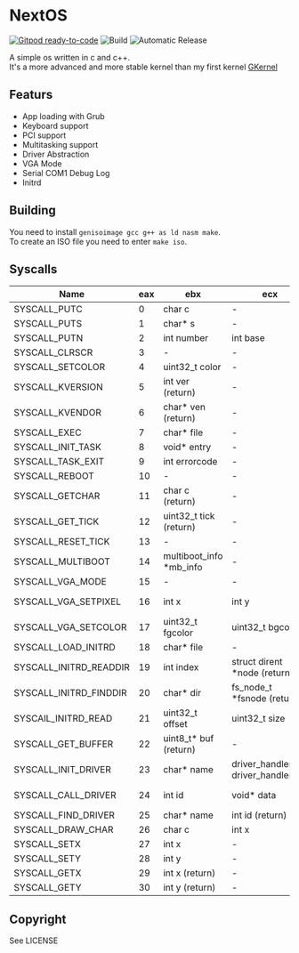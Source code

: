 # NextOS

[![Gitpod ready-to-code](https://img.shields.io/badge/Gitpod-ready--to--code-blue?logo=gitpod)](https://gitpod.io/#https://github.com/Glowman554/NextOS)
![Build](https://github.com/Glowman554/NextOS/workflows/C/C++%20CI/badge.svg)
![Automatic Release](https://github.com/Glowman554/NextOS/workflows/Automatic%20Release/badge.svg)

A simple os written in c and c++.  
It's a more advanced and more stable kernel than my first kernel [GKernel](https://github.com/Glowman554/gkernel)  

## Featurs

- App loading with Grub
- Keyboard support
- PCI support 
- Multitasking support
- Driver Abstraction
- VGA Mode
- Serial COM1 Debug Log
- Initrd

## Building
You need to install `genisoimage gcc g++ as ld nasm make`.  
To create an ISO file you need to enter `make iso`.  

## Syscalls

| Name | eax | ebx | ecx | edx |
| - | - | - | - | - |
| SYSCALL_PUTC | 0 | char c | - | - |
| SYSCALL_PUTS | 1 | char* s | - | - |
| SYSCALL_PUTN | 2 | int number | int base | -
| SYSCALL_CLRSCR | 3| - | - | - | 
| SYSCALL_SETCOLOR | 4 | uint32_t color | - | - |
| SYSCALL_KVERSION | 5 | int ver (return) | - | -
| SYSCALL_KVENDOR | 6 | char* ven (return) | - | - |
| SYSCALL_EXEC | 7 | char* file | - | -
| SYSCALL_INIT_TASK | 8 | void* entry | - | - |
| SYSCALL_TASK_EXIT | 9 | int errorcode | - | - |
| SYSCALL_REBOOT | 10 | - | - | - |
| SYSCALL_GETCHAR | 11 | char c (return) | - | - |
| SYSCALL_GET_TICK | 12 | uint32_t tick (return) | - | - |
| SYSCALL_RESET_TICK | 13 | - | - | - |
| SYSCALL_MULTIBOOT | 14 | multiboot_info *mb_info | - | - |
| SYSCALL_VGA_MODE | 15 | - | - | - |
| SYSCALL_VGA_SETPIXEL | 16 | int x | int y | uint32_t color |
| SYSCALL_VGA_SETCOLOR | 17 | uint32_t fgcolor | uint32_t bgcolor | - |
| SYSCALL_LOAD_INITRD | 18 | char* file | - | - |
| SYSCALL_INITRD_READDIR | 19 | int index | struct dirent *node (return) | - |
| SYSCALL_INITRD_FINDDIR | 20 | char* dir | fs_node_t *fsnode (return) | - |
| SYSCAlL_INITRD_READ | 21 | uint32_t offset | uint32_t size | fs_node_t *fsnode |
| SYSCALL_GET_BUFFER | 22 | uint8_t* buf (return) | - | - |
| SYSCALL_INIT_DRIVER | 23 | char* name | driver_handler_ptr driver_handler | int id (return) |
| SYSCALL_CALL_DRIVER | 24 | int id | void* data | int data (return) |
| SYSCALL_FIND_DRIVER | 25 | char* name | int id (return) | - |
| SYSCALL_DRAW_CHAR | 26 | char c | int x | int y |
| SYSCALL_SETX | 27 | int x | - | - |
| SYSCALL_SETY | 28 | int y | - | - |
| SYSCALL_GETX | 29 | int x (return) | - | - |
| SYSCALL_GETY | 30 | int y (return) | - | - |
## Copyright

See LICENSE
